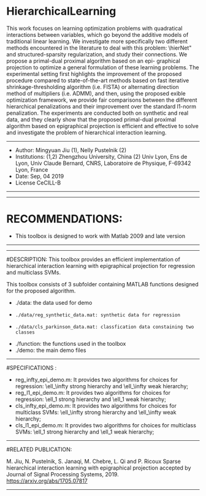 # HierarchicalLearning

This work focuses on learning optimization problems with quadratical interactions
between variables, which go beyond the additive models of traditional linear learning.
We investigate more specifically two different methods encountered in the literature to
deal with this problem: \hierNet" and structured-sparsity regularization, and study
their connections. We propose a primal-dual proximal algorithm based on an epi-
graphical projection to optimize a general formulation of these learning problems.
The experimental setting first highlights the improvement of the proposed procedure
compared to state-of-the-art methods based on fast iterative shrinkage-thresholding
algorithm (i.e. FISTA) or alternating direction method of multipliers (i.e. ADMM),
and then, using the proposed 
exible optimization framework, we provide fair comparisons between the different hierarchical penalizations and their improvement over the
standard l1-norm penalization. The experiments are conducted both on synthetic and
real data, and they clearly show that the proposed primal-dual proximal algorithm
based on epigraphical projection is efficient and effective to solve and investigate the
problem of hierarchical interaction learning.

***************************************************************************
* Author: Mingyuan Jiu (1), Nelly Pustelnik (2)								  
* Institutions: 
 (1,2) Zhengzhou University, China
 (2) Univ Lyon, Ens de Lyon, Univ Claude Bernard, CNRS, Laboratoire de Physique, F-69342 Lyon, France 
* Date: Sep, 04 2019     	              									
* License CeCILL-B                                    								
***************************************************************************


*********************************************************
# RECOMMENDATIONS:                                   	
* This toolbox is designed to work with Matlab 2009 and late version   
*********************************************************

------------------------------------------------------------------------------------------------------------------------
#DESCRIPTION:
This toolbox provides an efficient implementation of hierarchical interaction learning with epigraphical projection for regression and multiclass SVMs.

This toolbox consists of 3 subfolder containing MATLAB functions designed for the proposed algorithm.
 * ./data: the data used for demo
 *     ./data/reg_synthetic_data.mat: synthetic data for regression
 *     ./data/cls_parkinson_data.mat: classfication data constaining two classes
 * ./function: the functions used in the toolbox
 * ./demo: the main demo files

------------------------------------------------------------------------------------------------------------------------
#SPECIFICATIONS :

* reg_infty_epi_demo.m: It provides two algorithms for choices for regression: \ell_\infty strong hierarchy and \ell_\infty weak hierarchy;
* reg_l1_epi_demo.m: It provides two algorithms for choices for regression: \ell_1 strong hierarchy and \ell_1 weak hierarchy;
* cls_infty_epi_demo.m: It provides two algorithms for choices for multiclass SVMs: \ell_\infty strong hierarchy and \ell_\infty weak hierarchy;
* cls_l1_epi_demo.m: It provides two algorithms for choices for multiclass SVMs: \ell_1 strong hierarchy and \ell_1 weak hierarchy;

------------------------------------------------------------------------------------------------------------------------
#RELATED PUBLICATION:

M. Jiu, N. Pustelnik, S. Janaqi, M. Chebre, L. Qi and P. Ricoux
Sparse hierarchical interaction learning with epigraphical projection
accepted by Journal of Signal Processing Systems, 2019.
https://arxiv.org/abs/1705.07817

------------------------------------------------------------------------------------------------------------------------
